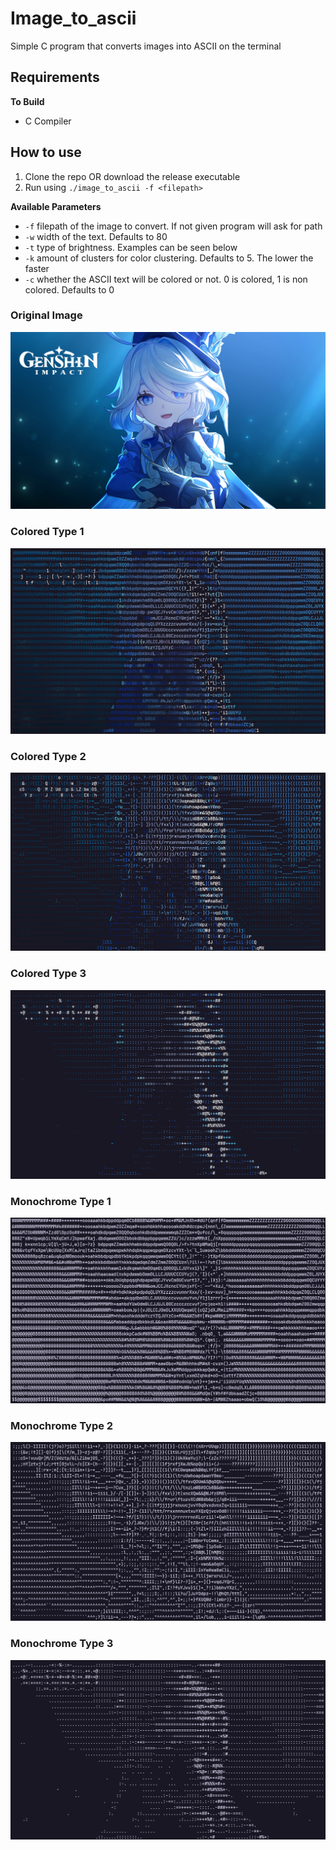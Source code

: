 # Image_to_ascii
Simple C program that converts images into ASCII on the terminal

## Requirements
**To Build**
- C Compiler
## How to use
1. Clone the repo OR download the release executable
2. Run using `./image_to_ascii -f <filepath>`

**Available Parameters**
- `-f` filepath of the image to convert. If not given program will ask for path
- `-w` width of the text. Defaults to 80
- `-t` type of brightness. Examples can be seen below
- `-k` amount of clusters for color clustering. Defaults to 5. The lower the faster
- `-c` whether the ASCII text will be colored or not. 0 is colored, 1 is non colored. Defaults to 0

### Original Image
![original image](media/furina.jpg)
### Colored Type 1
![colored type 1](media/colored1.png)
### Colored Type 2
![colored type 2](media/colored2.png)
### Colored Type 3
![colored type 3](media/colored3.png)
### Monochrome Type 1
![monochrome type 1](media/nocolor1.png)
### Monochrome Type 2
![monochrome type 2](media/nocolor2.png)
### Monochrome Type 3
![monochrome type 3](media/nocolor3.png)
